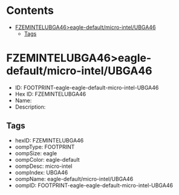



Contents
========

* [FZEMINTELUBGA46>eagle-default/micro-intel/UBGA46](#fzemintelubga46eagle-defaultmicro-intelubga46)
	* [Tags](#tags)

# FZEMINTELUBGA46>eagle-default/micro-intel/UBGA46

- ID: FOOTPRINT-eagle-eagle-default-micro-intel-UBGA46
- Hex ID: FZEMINTELUBGA46
- Name: 
- Description: 

## Tags

- hexID: FZEMINTELUBGA46
- oompType: FOOTPRINT
- oompSize: eagle
- oompColor: eagle-default
- oompDesc: micro-intel
- oompIndex: UBGA46
- oompName: eagle-default/micro-intel/UBGA46
- oompID: FOOTPRINT-eagle-eagle-default-micro-intel-UBGA46
